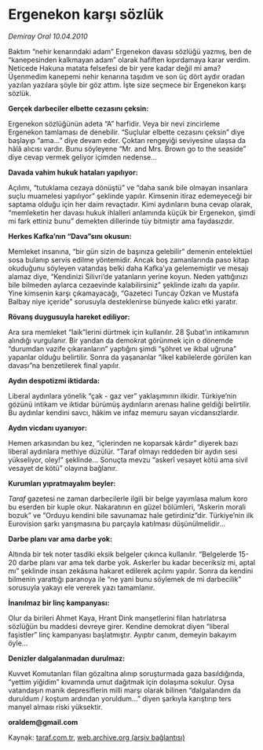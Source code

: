 # Ergenekon karşı sözlük

*Demiray Oral 10.04.2010*

<div class="yazi"><p>Baktım “nehir kenarındaki adam” Ergenekon davası sözlüğü yazmış, ben de “kanepesinden kalkmayan adam” olarak hafiften kıpırdamaya karar verdim. Neticede Hakuna matata felsefesi de bir yere kadar değil mi ama? Üşenmedim kanepemi nehir kenarına taşıdım ve son üç dört aydır oradan yazılan yazılara şöyle bir göz attım. İşte size seçmece bir Ergenekon karşı sözlük.</p>
<p><b>Gerçek darbeciler elbette cezasını çeksin: </b></p>
<p>Ergenekon sözlüğünün adeta “A” harfidir. Veya bir nevi zincirleme Ergenekon tamlaması de denebilir. “Suçlular elbette cezasını çeksin” diye başlayıp “ama...” diye devam eder. Çoktan rengeyiği seviyesine ulaşsa da hâlâ alıcısı vardır. Bunu söyleyene “Mr. and Mrs. Brown go to the seaside” diye cevap vermek geliyor içimden nedense...</p>
<p><b>Davada vahim hukuk hataları yapılıyor:</b> </p>
<p>Açılımı, “tutuklama cezaya dönüştü” ve “daha sanık bile olmayan insanlara suçlu muamelesi yapılıyor” şeklinde yapılır. Kimsenin itiraz edemeyeceği bir saptama olduğu için her daim revaçtadır. Kimi aydınların buna cevap olarak, “memleketin her davası hukuk ihlalleri anlamında küçük bir Ergenekon, şimdi mi fark ettiniz bunu” demekten dillerinde tüy bitmiştir ama faydasızdır.</p>
<p><b>Herkes Kafka’nın “Dava”sını okusun: </b></p>
<p>Memleket insanına, “bir gün sizin de başınıza gelebilir” demenin entelektüel sosa bulanıp servis edilme yöntemidir. Ancak boş zamanlarında paso kitap okuduğunu söyleyen vatandaş belki daha Kafka’ya gelememiştir ve mesajı alamaz diye, “Kendinizi Silivri’de yatanların yerine koyun. Neden yattığınızı bile bilmeden aylarca cezaevinde kalabilirsiniz” şeklinde izahı da yapılır. Yine kimsenin karşı çıkamayacağı, “Gazeteci Tuncay Özkan ve Mustafa Balbay niye içeride” sorusuyla desteklenirse bünyede kalıcı etki yaratır.</p>
<p><b>Rövanş duygusuyla hareket ediliyor:</b></p>
<p>Ara sıra memleket “laik”lerini dürtmek için kullanılır. 28 Şubat’ın intikamının alındığı vurgulanır. Bir yandan da demokrat görünmek için o dönemde “durumdan vazife çıkaranların” yaptığını şimdi “şöhret ve ikbal uğruna” yapanlar olduğu belirtilir. Sonra da yaşananlar “ilkel kabilelerde görülen kan davası”na benzetilerek final yapılır.</p>
<p><b>Aydın despotizmi iktidarda:</b></p>
<p>Liberal aydınlara yönelik “çak - gaz ver” yaklaşımının ilkidir. Türkiye’nin gözünü intikam ve iktidar bürümüş aydınların arenası haline geldiği belirtilir. Bu aydınlar kendini savcı, hâkim ve infaz memuru sayan vicdansızlardır.</p>
<p><b>Aydın vicdanı uyanıyor:</b></p>
<p>Hemen arkasından bu kez, “içlerinden ne koparsak kârdır” diyerek bazı liberal aydınlara methiye düzülür. “Taraf olmayı reddeden bir aydın sesi yükseliyor, oley!” şeklinde... Sonuçta mevzu “askerî vesayet kötü ama sivil vesayet de kötü” olayına bağlanır.</p>
<p><b>Kurumları yıpratmayalım beyler:</b></p>
<p><i>Taraf</i> gazetesi ne zaman darbecilerle ilgili bir belge yayımlasa malum koro bu eserden bir kuple okur. Nakaratının en güzel bölümleri, “Askerin morali bozuk” ve “Orduyu kendini bile savunamaz hale getirdiniz”dir. Türkiye’nin ilk Eurovision şarkı yarışmasına bu parçayla katılması düşünülmelidir...</p>
<p><b>Darbe planı var ama darbe yok:</b></p>
<p>Altında bir tek noter tasdiki eksik belgeler çıkınca kullanılır. “Belgelerde 15-20 darbe planı var ama tek darbe yok. Askerler bu kadar beceriksiz mi, aptal mı” şeklinde insan zekâsına hakaret edilerek açılımı yapılır. Sonra da kendini bilmenin yarattığı paranoya ile “ne yani bunu söylemek de mi darbecilik” sorusuyla yakayı ele vererek yazı tamamlanır. </p>
<p><b>İnanılmaz bir linç kampanyası:</b></p>
<p>Olur da birileri Ahmet Kaya, Hrant Dink manşetlerini filan hatırlatırsa sözlüğün bu maddesi devreye girer. Kendine demokrat diyen “liberal faşistler” linç kampanyası başlatmıştır. Ayıptır canım, demeyin bakayım öyle...</p>
<p><b>Denizler dalgalanmadan durulmaz: </b></p>
<p>Kuvvet Komutanları filan gözaltına alınıp soruşturmada gaza basıldığında, “yettim yiğidim” kıvamında umut dağıtmak için dolaşıma sokulur. Oysa vatandaşın manik depresiflerin milli marşı olarak bilinen “dalgalandım da duruldum / koştum ardından yoruldum...” diyen şarkıyla karıştırıp ters manyel alması riski yüksektir.</p>
<p><b>oraldem@gmail.com</b></p></div>

Kaynak: [taraf.com.tr](http://www.taraf.com.tr:80/makale/10829.htm), [web.archive.org (arşiv bağlantısı)](http://web.archive.org/web/20100414231806/http://www.taraf.com.tr:80/makale/10829.htm)
